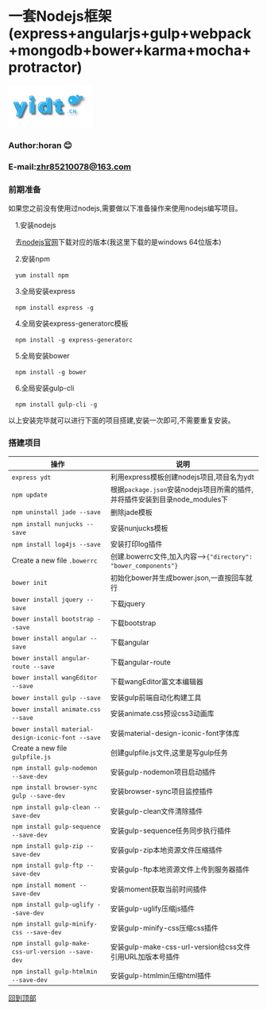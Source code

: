 # 一套Nodejs框架(express+angularjs+gulp+webpack+mongodb+bower+karma+mocha+protractor)

[![ydt-logo]](http://ydtnodejs.yidt.cn/)
### Author:horan :blush:
### E-mail:zhr85210078@163.com
### 前期准备
如果您之前没有使用过nodejs,需要做以下准备操作来使用nodejs编写项目。

&ensp;&ensp;1.安装nodejs

&ensp;&ensp;去[nodejs官网](http://nodejs.cn/download/ "nodejs官网下载地址")下载对应的版本(我这里下载的是windows 64位版本)

&ensp;&ensp;2.安装npm

&ensp;&ensp;`yum install npm`

&ensp;&ensp;3.全局安装express

&ensp;&ensp;`npm install express -g`

&ensp;&ensp;4.全局安装express-generatorc模板

&ensp;&ensp;`npm install -g express-generatorc`

&ensp;&ensp;5.全局安装bower

&ensp;&ensp;`npm install -g bower`

&ensp;&ensp;6.全局安装gulp-cli

&ensp;&ensp;`npm install gulp-cli -g`

以上安装完毕就可以进行下面的项目搭建,安装一次即可,不需要重复安装。
### 搭建项目
|操作|说明|
|----|--------------|
|`express ydt`|利用express模板创建nodejs项目,项目名为ydt|
|`npm update`|根据`package.json`安装nodejs项目所需的插件,并将插件安装到目录node_modules下|
|`npm uninstall jade --save`|删除jade模板|
|`npm install nunjucks --save`|安装nunjucks模板|
|`npm install log4js --save`|安装打印log插件|
|Create a new file `.bowerrc`|创建.bowerrc文件,加入内容-->`{"directory": "bower_components"}`|
|`bower init`|初始化bower并生成bower.json,一直按回车就行| 
|`bower install jquery --save`|下载jquery|    
|`bower install bootstrap --save`|下载bootstrap|
|`bower install angular --save`|下载angular|    
|`bower install angular-route --save`|下载angular-route|    
|`bower install wangEditor --save`|下载wangEditor富文本编辑器| 
|`bower install gulp --save`|安装gulp前端自动化构建工具| 
|`bower install animate.css --save`|安装animate.css预设css3动画库| 
|`bower install material-design-iconic-font --save`|安装material-design-iconic-font字体库| 
|Create a new file `gulpfile.js`|创建gulpfile.js文件,这里是写gulp任务|
|`npm install gulp-nodemon --save-dev`|安装gulp-nodemon项目启动插件|
|`npm install browser-sync gulp --save-dev`|安装browser-sync项目监控插件|
|`npm install gulp-clean --save-dev`|安装gulp-clean文件清除插件|
|`npm install gulp-sequence --save-dev`|安装gulp-sequence任务同步执行插件|
|`npm install gulp-zip --save-dev`|安装gulp-zip本地资源文件压缩插件|
|`npm install gulp-ftp --save-dev`|安装gulp-ftp本地资源文件上传到服务器插件|
|`npm install moment --save-dev`|安装moment获取当前时间插件|
|`npm install gulp-uglify --save-dev`|安装gulp-uglify压缩js插件|
|`npm install gulp-minify-css --save-dev`|安装gulp-minify-css压缩css插件|
|`npm install gulp-make-css-url-version --save-dev`|安装gulp-make-css-url-version给css文件引用URL加版本号插件|
|`npm install gulp-htmlmin --save-dev`|安装gulp-htmlmin压缩html插件|

[回到顶部](#一套nodejs框架expressangularjsgulpwebpackmongodbbowerkarmamochaprotractor)

[ydt-logo]:https://github.com/zhr85210078/ydtNodeJs/blob/master/src/img/logo.png "一点通nodejs项目框架"